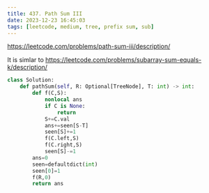 ```yaml
---
title: 437. Path Sum III
date: 2023-12-23 16:45:03
tags: [leetcode, medium, tree, prefix sum, sub]
---
```


https://leetcode.com/problems/path-sum-iii/description/

It is simlar to https://leetcode.com/problems/subarray-sum-equals-k/description/

```python
class Solution:
    def pathSum(self, R: Optional[TreeNode], T: int) -> int:
        def f(C,S):
            nonlocal ans
            if C is None:
                return
            S+=C.val
            ans+=seen[S-T]
            seen[S]+=1
            f(C.left,S)
            f(C.right,S)
            seen[S]-=1
        ans=0
        seen=defaultdict(int)
        seen[0]=1
        f(R,0)
        return ans
```

